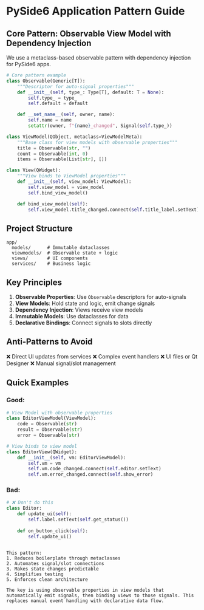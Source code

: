 # PySide6 Application Pattern Guide

## Core Pattern: Observable View Model with Dependency Injection

We use a metaclass-based observable pattern with dependency injection for PySide6 apps.

```python
# Core pattern example
class Observable(Generic[T]):
    """Descriptor for auto-signal properties"""
    def __init__(self, type_: Type[T], default: T = None):
        self.type_ = type_
        self.default = default

    def __set_name__(self, owner, name):
        self.name = name
        setattr(owner, f"{name}_changed", Signal(self.type_))

class ViewModel(QObject, metaclass=ViewModelMeta):
    """Base class for view models with observable properties"""
    title = Observable(str, "")
    count = Observable(int, 0)
    items = Observable(List[str], [])

class View(QWidget):
    """View binds to ViewModel properties"""
    def __init__(self, view_model: ViewModel):
        self.view_model = view_model
        self.bind_view_model()

    def bind_view_model(self):
        self.view_model.title_changed.connect(self.title_label.setText)
```

## Project Structure

```
app/
  models/      # Immutable dataclasses
  viewmodels/  # Observable state + logic
  views/       # UI components
  services/    # Business logic
```

## Key Principles

1. **Observable Properties**: Use `Observable` descriptors for auto-signals
2. **View Models**: Hold state and logic, emit change signals
3. **Dependency Injection**: Views receive view models
4. **Immutable Models**: Use dataclasses for data
5. **Declarative Bindings**: Connect signals to slots directly

## Anti-Patterns to Avoid

❌ Direct UI updates from services
❌ Complex event handlers
❌ UI files or Qt Designer
❌ Manual signal/slot management

## Quick Examples

### Good:
```python
# View Model with observable properties
class EditorViewModel(ViewModel):
    code = Observable(str)
    result = Observable(str)
    error = Observable(str)

# View binds to view model
class EditorView(QWidget):
    def __init__(self, vm: EditorViewModel):
        self.vm = vm
        self.vm.code_changed.connect(self.editor.setText)
        self.vm.error_changed.connect(self.show_error)
```

### Bad:
```python
# ❌ Don't do this
class Editor:
    def update_ui(self):
        self.label.setText(self.get_status())
    
    def on_button_click(self):
        self.update_ui()
```
```

This pattern:
1. Reduces boilerplate through metaclasses
2. Automates signal/slot connections
3. Makes state changes predictable
4. Simplifies testing
5. Enforces clean architecture

The key is using observable properties in view models that automatically emit signals, then binding views to those signals. This replaces manual event handling with declarative data flow.
